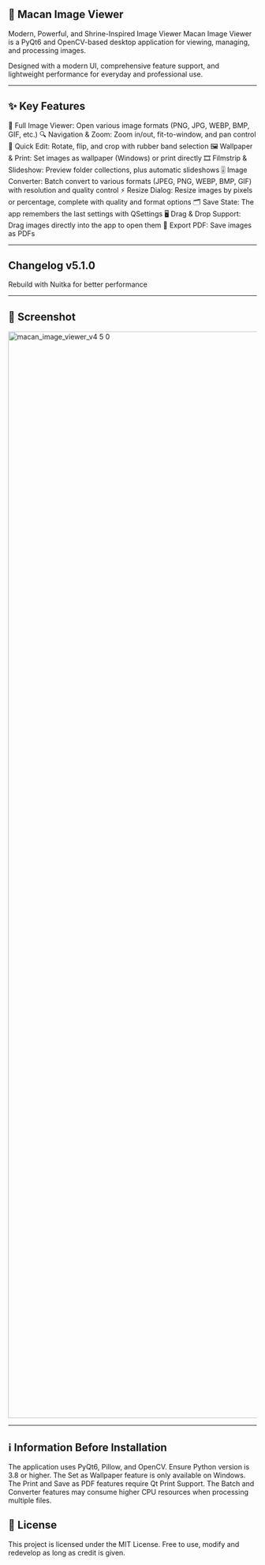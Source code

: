 ## 🐅 Macan Image Viewer
Modern, Powerful, and Shrine-Inspired Image Viewer
Macan Image Viewer is a PyQt6 and OpenCV-based desktop application for viewing, managing, and processing images.

Designed with a modern UI, comprehensive feature support, and lightweight performance for everyday and professional use.

---

## ✨ Key Features
📂 Full Image Viewer: Open various image formats (PNG, JPG, WEBP, BMP, GIF, etc.)
🔍 Navigation & Zoom: Zoom in/out, fit-to-window, and pan control
📐 Quick Edit: Rotate, flip, and crop with rubber band selection
🖼️ Wallpaper & Print: Set images as wallpaper (Windows) or print directly
🎞️ Filmstrip & Slideshow: Preview folder collections, plus automatic slideshows
🎚️ Image Converter: Batch convert to various formats (JPEG, PNG, WEBP, BMP, GIF) with resolution and quality control
⚡ Resize Dialog: Resize images by pixels or percentage, complete with quality and format options
🗂️ Save State: The app remembers the last settings with QSettings
🖥️ Drag & Drop Support: Drag images directly into the app to open them
📝 Export PDF: Save images as PDFs

---
## Changelog v5.1.0

Rebuild with Nuitka for better performance


---
## 📸 Screenshot
<img width="1080" height="2202" alt="macan_image_viewer_v4 5 0" src="https://github.com/user-attachments/assets/ed8bc604-bd20-4012-b07f-7093e4a994ac" />



---

## ℹ️ Information Before Installation
The application uses PyQt6, Pillow, and OpenCV. Ensure Python version is 3.8 or higher.
The Set as Wallpaper feature is only available on Windows.
The Print and Save as PDF features require Qt Print Support.
The Batch and Converter features may consume higher CPU resources when processing multiple files.

## 📜 License
This project is licensed under the MIT License. Free to use, modify and redevelop as long as credit is given.
